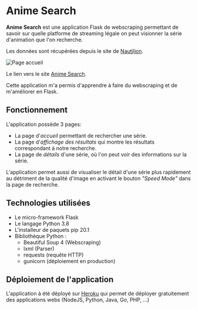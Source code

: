 ﻿# Anime Search
**Anime Search** est une application Flask de webscraping permettant de savoir sur quelle platforme de streaming légale on peut visionner la série d'animation que l'on recherche.

Les données sont récupérées depuis le site de [Nautiljon](https://www.nautiljon.com/).

![Page accueil](https://cloud-image-dlcn.netlify.com/anime-search/home.png)

Le lien vers le site [Anime Search](https://search-anime.herokuapp.com/).

Cette application m'a permis d'apprendre à faire du webscraping et de m'améliorer en Flask.

## Fonctionnement
L'application possède 3 pages:
- La page d'*accueil* permettant de rechercher une série.
- La page d'*affichage des résultats* qui montre les résultats correspondant à notre recherche.
- La page de *détails* d'une série, où l'on peut voir des informations sur la série.

L'application permet aussi de visualiser le détail d'une série plus rapidement au détriment de la qualité d'image en activant le bouton *"Speed Mode"* dans la page de recherche.


## Technologies utilisées
- Le micro-framework Flask
- Le langage Python 3.8
- L'installeur de paquets pip 20.1
- Bibliothèque Python :
	- Beautiful Soup 4 (Webscraping)
	- lxml (Parser)
	- requests (requête HTTP)
	- gunicorn (déploiement en production)
## Déploiement de l'application
L'application à été déployé sur [Heroku](https://heroku.com) qui permet de déployer gratuitement des applications webs (NodeJS, Python, Java, Go, PHP, ...)
